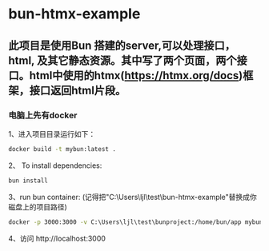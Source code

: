 # bun-htmx-example

## 此项目是使用Bun 搭建的server,可以处理接口，html, 及其它静态资源。其中写了两个页面，两个接口。html中使用的htmx(https://htmx.org/docs)框架，接口返回html片段。

### 电脑上先有docker

1、进入项目目录运行如下：

```bash
docker build -t mybun:latest .
```

2、 To install dependencies:

```bash
bun install
```

3、run bun container: (记得把"C:\Users\ljl\test\bun-htmx-example"替换成你磁盘上的项目路径)

```bash
docker -p 3000:3000 -v C:\Users\ljl\test\bunproject:/home/bun/app mybun:latest
```

4、访问 http://localhost:3000


